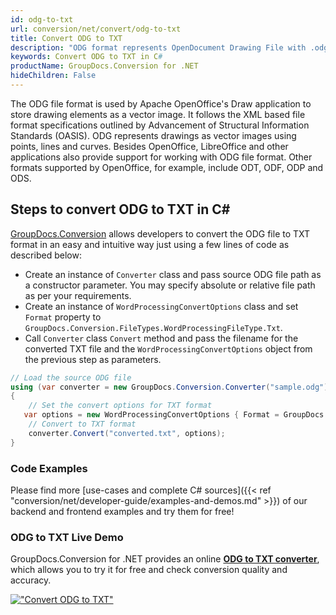 ```yaml
---
id: odg-to-txt
url: conversion/net/convert/odg-to-txt
title: Convert ODG to TXT
description: "ODG format represents OpenDocument Drawing File with .odg extension. Learn how to convert ODG to TXT file programmatically in C# language using GroupDocs.Conversion for .NET library."
keywords: Convert ODG to TXT in C#
productName: GroupDocs.Conversion for .NET
hideChildren: False
---
```


The ODG file format is used by Apache OpenOffice's Draw application to store drawing elements as a vector image. It follows the XML based file format specifications outlined by Advancement of Structural Information Standards (OASIS). ODG represents drawings as vector images using points, lines and curves. Besides OpenOffice, LibreOffice and other applications also provide support for working with ODG file format. Other formats supported by OpenOffice, for example, include ODT, ODF, ODP and ODS.

## Steps to convert ODG to TXT in C#

[GroupDocs.Conversion](https://products.groupdocs.com/conversion/net) allows developers to convert the ODG file to TXT format in an easy and intuitive way just using a few lines of code as described below:

* Create an instance of `Converter` class and pass source ODG file path as a constructor parameter. You may specify absolute or relative file path as per your requirements. 
* Create an instance of `WordProcessingConvertOptions` class and set `Format` property to `GroupDocs.Conversion.FileTypes.WordProcessingFileType.Txt`.
* Call `Converter` class `Convert` method and pass the filename for the converted TXT file and the `WordProcessingConvertOptions` object from the previous step as parameters.

```csharp
// Load the source ODG file
using (var converter = new GroupDocs.Conversion.Converter("sample.odg"))
{
    // Set the convert options for TXT format
   var options = new WordProcessingConvertOptions { Format = GroupDocs.Conversion.FileTypes.WordProcessingFileType.Txt };
    // Convert to TXT format
    converter.Convert("converted.txt", options);
}
```

### Code Examples

Please find more [use-cases and complete C# sources]({{< ref "conversion/net/developer-guide/examples-and-demos.md" >}}) of our backend and frontend examples and try them for free!

### ODG to TXT Live Demo

GroupDocs.Conversion for .NET provides an online [**ODG to TXT converter**](https://products.groupdocs.app/conversion/odg-to-txt), which allows you to try it for free and check conversion quality and accuracy.

[!["Convert ODG to TXT"](conversion/net/images/convert-to-txt/convert-odg-to-txt.png)](https://products.groupdocs.app/conversion/odg-to-txt)